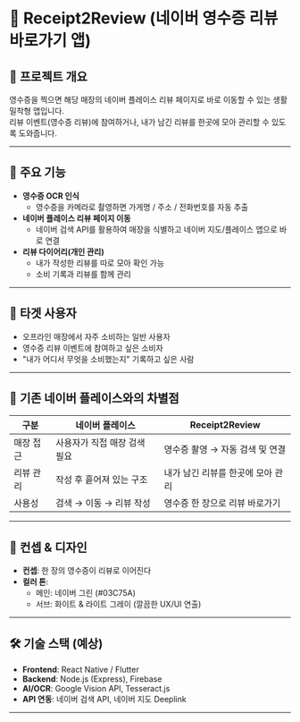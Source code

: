 # 📌 Receipt2Review (네이버 영수증 리뷰 바로가기 앱)

## 📖 프로젝트 개요
영수증을 찍으면 해당 매장의 네이버 플레이스 리뷰 페이지로 바로 이동할 수 있는 생활밀착형 앱입니다.  
리뷰 이벤트(영수증 리뷰)에 참여하거나, 내가 남긴 리뷰를 한곳에 모아 관리할 수 있도록 도와줍니다.  

---

## 🚀 주요 기능
- **영수증 OCR 인식**  
  - 영수증을 카메라로 촬영하면 가게명 / 주소 / 전화번호를 자동 추출
- **네이버 플레이스 리뷰 페이지 이동**  
  - 네이버 검색 API를 활용하여 매장을 식별하고 네이버 지도/플레이스 앱으로 바로 연결
- **리뷰 다이어리(개인 관리)**  
  - 내가 작성한 리뷰를 따로 모아 확인 가능
  - 소비 기록과 리뷰를 함께 관리

---

## 🎯 타겟 사용자
- 오프라인 매장에서 자주 소비하는 일반 사용자  
- 영수증 리뷰 이벤트에 참여하고 싶은 소비자  
- "내가 어디서 무엇을 소비했는지" 기록하고 싶은 사람  

---

## 🔑 기존 네이버 플레이스와의 차별점
| 구분 | 네이버 플레이스 | Receipt2Review |
|------|----------------|----------------|
| 매장 접근 | 사용자가 직접 매장 검색 필요 | 영수증 촬영 → 자동 검색 및 연결 |
| 리뷰 관리 | 작성 후 흩어져 있는 구조 | 내가 남긴 리뷰를 한곳에 모아 관리 |
| 사용성 | 검색 → 이동 → 리뷰 작성 | 영수증 한 장으로 리뷰 바로가기 |

---

## 🎨 컨셉 & 디자인
- **컨셉**: 한 장의 영수증이 리뷰로 이어진다  
- **컬러 톤**:  
  - 메인: 네이버 그린 (#03C75A)  
  - 서브: 화이트 & 라이트 그레이 (깔끔한 UX/UI 연출)  

---

## 🛠️ 기술 스택 (예상)
- **Frontend**: React Native / Flutter  
- **Backend**: Node.js (Express), Firebase  
- **AI/OCR**: Google Vision API, Tesseract.js  
- **API 연동**: 네이버 검색 API, 네이버 지도 Deeplink  

---
